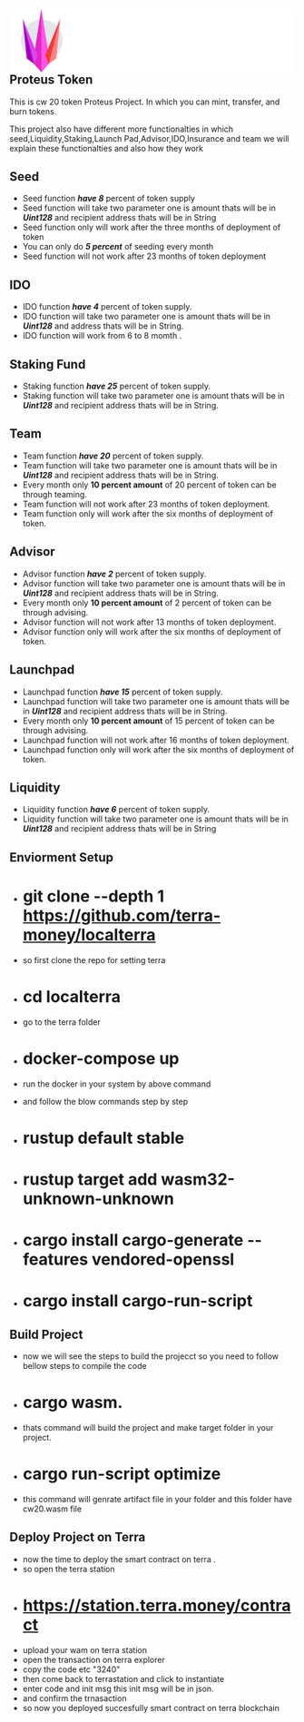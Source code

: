 <div align="left">
  <a align="left" href="https://proteus.finance/">
    <img align="left" src="assets/logo.svg" alt="Logo">
  </a>
  <br/>
  <h2 align="left">Proteus Token</h2>
    <p>This is cw 20 token Proteus Project. In which you can mint, transfer, and burn tokens.</p>
    <p>This project also have different more functionalties in which seed,Liquidity,Staking,Launch Pad,Advisor,IDO,Insurance and team we will explain these functionalties and also how they work</p>
</div>



## Seed

* Seed function **_have 8_** percent of token supply
* Seed function will take two parameter one is amount thats will be in **_Uint128_** and recipient address thats will be in String
* Seed function only will work after the three months of deployment of token
* You can only do **_5 percent_** of seeding every month
* Seed function will not work after 23 months of token deployment

## IDO

* IDO function **_have 4_** percent of token supply.
* IDO function will take two parameter one is amount thats will be in **_Uint128_** and address thats will be in String.
* IDO function will work from 6 to 8 momth .

## Staking Fund

* Staking function **_have 25_** percent of token supply.
* Staking function will take two parameter one is amount thats will be in **_Uint128_** and recipient address thats will be in String.

## Team

* Team function **_have 20_** percent of token supply.
* Team function will take two parameter one is amount thats will be in **_Uint128_** and recipient address thats will be in String.
* Every month only **10 percent amount** of 20 percent of token can be through teaming.
* Team function will not work after 23 months of token deployment.
* Team function only will work after the six months of deployment of token.

## Advisor

* Advisor function **_have 2_** percent of token supply.
* Advisor function will take two parameter one is amount thats will be in **_Uint128_** and recipient address thats will be in String.
* Every month only **10 percent amount** of 2 percent of token can be through advising.
* Advisor function will not work after 13 months of token deployment.
* Advisor function only will work after the six months of deployment of token.

## Launchpad

* Launchpad function **_have 15_** percent of token supply.
* Launchpad function will take two parameter one is amount thats will be in **_Uint128_** and recipient address thats will be in String.
* Every month only **10 percent amount** of 15 percent of token can be through advising.
* Launchpad function will not work after 16 months of token deployment.
* Launchpad function only will work after the six months of deployment of token.

## Liquidity

* Liquidity function **_have 6_** percent of token supply.
* Liquidity function will take two parameter one is amount thats will be in **_Uint128_** and recipient address thats will be in String

## Enviorment Setup

*  # git clone --depth 1 https://github.com/terra-money/localterra
*  so first clone the repo for setting terra
*  # cd localterra
*  go to the terra folder  
*  # docker-compose up 
*  run the docker in your system by above command

*  and follow the blow commands step by step
*  # rustup default stable
*  # rustup target add wasm32-unknown-unknown
*  # cargo install cargo-generate --features vendored-openssl
*  # cargo install cargo-run-script

## Build Project

* now we will see the steps to build the projecct so you need to follow bellow steps to compile the code
* # cargo wasm.
* thats command will build the project and make target folder in your project.
* # cargo run-script optimize
* this command will genrate artifact file in your folder and this folder have cw20.wasm file

## Deploy Project on Terra

* now the time to deploy the smart contract on terra .
* so open the terra station
* # https://station.terra.money/contract  
* upload your wam on terra station 
* open the transaction on terra explorer
* copy the code etc "3240"
* then come back to terrastation and click to instantiate 
* enter code and init msg this init msg will be in json.
* and confirm the trnasaction
* so now you deployed succesfully smart contract on terra  blockchain



